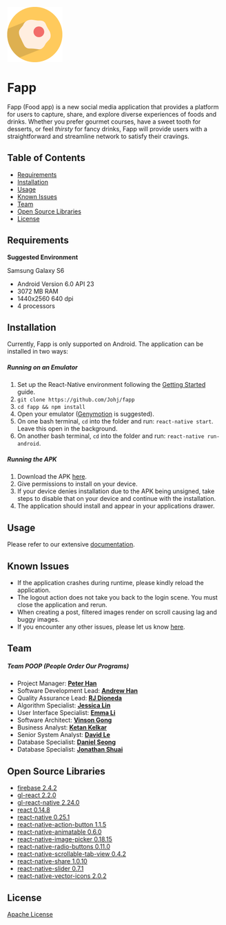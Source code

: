 ![alt text](https://raw.githubusercontent.com/Johj/fapp/master/src/images/logo.png "Fapp Icon")
# Fapp
Fapp (Food app) is a new social media application that provides a platform for users to capture, share, and explore diverse experiences of foods and drinks. Whether you prefer gourmet courses, have a sweet tooth for desserts, or feel *thirsty* for fancy drinks, Fapp  will provide users with a straightforward and streamline network to satisfy their cravings.

## Table of Contents
 - [Requirements](#requirements)
 - [Installation](#installation)
 - [Usage](#usage)
 - [Known Issues](#known-issues)
 - [Team](#team)
 - [Open Source Libraries](#open-source-libraries)
 - [License](#license)

## Requirements
**Suggested Environment**

Samsung Galaxy S6
 - Android Version 6.0 API 23
 - 3072 MB RAM
 - 1440x2560 640 dpi
 - 4 processors

## Installation
Currently, Fapp is only supported on Android. The application can be installed in two ways:

##### Running on an Emulator
1. Set up the React-Native environment following the [Getting Started](https://facebook.github.io/react-native/docs/getting-started.html) guide.
2. `git clone https://github.com/Johj/fapp`
3. `cd fapp && npm install`
5. Open your emulator ([Genymotion](https://www.genymotion.com/) is suggested).
6. On one bash terminal, `cd` into the folder and run: `react-native start`. Leave this open in the background.
7. On another bash terminal, `cd` into the folder and run: `react-native run-android`.

##### Running the APK
1. Download the APK [here](https://github.com/Johj/fapp/raw/master/app-release.apk).
2. Give permissions to install on your device.
3. If your device denies installation due to the APK being unsigned, take steps to disable that on your device and continue with the installation.
4. The application should install and appear in your applications drawer.

## Usage
Please refer to our extensive [documentation](https://github.com/Johj/fapp/tree/master/artifacts).

## Known Issues
 - If the application crashes during runtime, please kindly reload the application.
 - The logout action does not take you back to the login scene. You must close the application and rerun.
 - When creating a post, filtered images render on scroll causing lag and buggy images.
 - If you encounter any other issues, please let us know [here](https://github.com/Johj/fapp/issues).

## Team

##### Team POOP (People Order Our Programs)
 - Project Manager: **[Peter Han](https://github.com/Johj)**
 - Software Development Lead: **[Andrew Han](https://github.com/andrewthehan)**
 - Quality Assurance Lead: **[RJ Dioneda](https://github.com/dionedarj)**
 - Algorithm Specialist: **[Jessica Lin](https://github.com/jessicalin216)**
 - User Interface Specialist: **[Emma Li](https://github.com/emui1155665)**
 - Software Architect: **[Vinson Gong](https://github.com/vinsongong)**
 - Business Analyst: **[Ketan Kelkar](https://github.com/krkelkar)**
 - Senior System Analyst: **[David Le](https://github.com/ledavid79)**
 - Database Specialist: **[Daniel Seong](https://github.com/thedseong)**
 - Database Specialist: **[Jonathan Shuai](https://github.com/jonathanshuai)**

## Open Source Libraries
 - [firebase 2.4.2](https://www.firebase.com/)
 - [gl-react 2.2.0](https://github.com/ProjectSeptemberInc/gl-react)
 - [gl-react-native 2.24.0](https://github.com/ProjectSeptemberInc/gl-react-native)
 - [react 0.14.8](https://github.com/facebook/react)
 - [react-native 0.25.1](https://github.com/facebook/react-native)
 - [react-native-action-button 1.1.5](https://github.com/mastermoo/react-native-action-button)
 - [react-native-animatable 0.6.0](https://github.com/oblador/react-native-animatable)
 - [react-native-image-picker 0.18.15](https://github.com/marcshilling/react-native-image-picker)
 - [react-native-radio-buttons 0.11.0](https://github.com/ArnaudRinquin/react-native-radio-buttons)
 - [react-native-scrollable-tab-view 0.4.2](https://github.com/skv-headless/react-native-scrollable-tab-view)
 - [react-native-share 1.0.10](https://github.com/EstebanFuentealba/react-native-share)
 - [react-native-slider 0.7.1](https://github.com/jeanregisser/react-native-slider)
 - [react-native-vector-icons 2.0.2](https://github.com/oblador/react-native-vector-icons)

## License
[Apache License](https://raw.githubusercontent.com/Johj/fapp/master/LICENSE)
